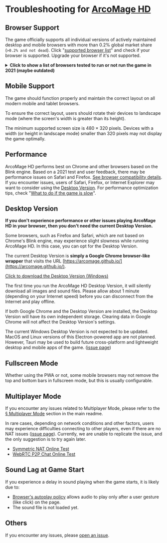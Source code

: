 # Troubleshooting for [ArcoMage HD](https://arcomage.github.io/)

## Browser Support

The game officially supports all individual versions of actively maintained desktop and mobile browsers with more than 0.2% global market share (`>0.2% and not dead`). Click "[supported browser list](https://browsersl.ist/#q=%3E0.2%25+and+not+dead)" and check if your browser is supported. Upgrade your browser if it's not supported.

<details><summary><strong>Click to show a list of browsers tested to run or not run the game in 2021 (maybe outdated)</strong></summary>

_(\*: presumed to work, but not fully tested)_

🏆 Browsers based on Chrome's engine, [Blink](https://www.chromium.org/blink), are fully supported by ArcoMage HD (as of 2021). With an average CPU / GPU, you should be able to play the game without performance issues. You don't need the Desktop Version for these browsers:

- Google Chromium
- Google Chrome
- Brave
- Microsoft Edge (new version, from 2019)
- Opera (from 2013) \*
- Android's native browser / WebView \*
- Samsung Internet
- Maxthon \*
- Vivaldi \*
- DuckDuckGo Privacy Browser
- Kiwi Browser
- Dolphin Browser
- QQ Browser \*
- Sogou Browser \*
- Baidu Browser \*
- 360's browsers \*
- WeChat's browser
- Yandex Browser \*
- UC Browser \*
- CM Browser \*
- SRWare Iron \*
- Beaker \*
- Naver Whale \*
- Puffin Browser \*
- etc.

_(If your Chrome-based browser has performance issues, the Desktop Version (a Chrome wrapper) will not help. Check solutions in [What to do if the game is slow](https://github.com/arcomage/arcomage-hd/issues/66))_

✅ Browsers based on Firefox's [Gecko](https://hg.mozilla.org/), Safari's [WebKit](https://webkit.org/), and [Qt WebEngine](https://wiki.qt.io/QtWebEngine) rendering engines are tested and functional, but they may be slightly slower than Chrome-based browsers. This depends on your CPU / GPU. If you find these browsers slow, try the Desktop Version:

- Firefox
  - Pale Moon \*
  - SeaMonkey \*
  - K-Meleon \*
  - Tor Browser \*
  - etc.
- Safari 14+ (and/or iOS 14+) (v13- can run the game, but may not display WebP images)
- Browsers based on Qt WebEngine
  - qutebrowser
  - Falkon
  - Dooble \*
  - etc.

❌ Browsers with other rendering engines are not supported. You must switch to a Chrome-based browser or use the Desktop Version:

- Microsoft Internet Explorer (IE)
- Microsoft Edge (old version, before 2019) \*
- Opera (very old version, before 2013) \*
- Lynx \*
- NetSurf
- Links \*
- KaiOS browser \*
- etc.

❌ Very old browsers that [do not support ECMAScript 2015 (ES6)](https://caniuse.com/es6) or [WebP images](https://caniuse.com/webp) are also not supported.

</details>

## Mobile Support

The game should function properly and maintain the correct layout on all modern mobile and tablet browsers.

To ensure the correct layout, users should rotate their devices to landscape mode (where the screen's width is greater than its height).

The minimum supported screen size is 480 × 320 pixels. Devices with a width (or height in landscape mode) smaller than 320 pixels may not display the game optimally.

## Performance

ArcoMage HD performs best on Chrome and other browsers based on the Blink engine. Based on a 2021 test and user feedback, there may be performance issues on Safari and Firefox. [See browser compatibility details](#browser-list). If you encounter issues, users of Safari, Firefox, or Internet Explorer may want to consider using the [Desktop Version](#desktop-version). For performance optimization tips, check "[What to do if the game is slow](https://github.com/arcomage/arcomage-hd/issues/66)".

## Desktop Version

**If you don't experience performance or other issues playing ArcoMage HD in your browser, then you don't need the current Desktop Version.**

Some browsers, such as Firefox and Safari, which are not based on Chrome's Blink engine, may experience slight slowness while running ArcoMage HD. In this case, you can opt for the Desktop Version.

The current Desktop Version is **simply a Google Chrome browser-like wrapper** that visits the URL [https://arcomage.github.io/](https://arcomage.github.io/).

[Click to download the Desktop Version (Windows)](https://github.com/arcomage/arcomage-hd/releases/download/v1.0.0-beta.26/ArcoMage.HD.Setup.1.0.0.7z)

The first time you run the ArcoMage HD Desktop Version, it will silently download all images and sound files. Please allow about 1 minute (depending on your Internet speed) before you can disconnect from the Internet and play offline.

If both Google Chrome and the Desktop Version are installed, the Desktop Version will have its own independent storage. Clearing data in Google Chrome will not affect the Desktop Version's settings.

The current Windows Desktop Version is not expected to be updated. MacOS and Linux versions of this Electron-powered app are not planned. However, Tauri may be used to build future cross-platform and lightweight desktop and mobile apps of the game. ([issue page](https://github.com/arcomage/arcomage-hd/issues/3))

## Fullscreen Mode

Whether using the PWA or not, some mobile browsers may not remove the top and bottom bars in fullscreen mode, but this is usually configurable.

## Multiplayer Mode

If you encounter any issues related to Multiplayer Mode, please refer to the [§ Multiplayer Mode](README.md#multiplayer-mode) section in the main readme.

In rare cases, depending on network conditions and other factors, users may experience difficulties connecting to other players, even if there are no NAT issues ([issue page](https://github.com/arcomage/arcomage-hd/issues/75)). Currently, we are unable to replicate the issue, and the only suggestion is to try again later.

- [Symmetric NAT Online Test](https://tomchen.github.io/symmetric-nat-test/)
- [WebRTC P2P Chat Online Test](https://tomchen.github.io/webrtc-p2p-chat)

## Sound Lag at Game Start

If you experience a delay in sound playing when the game starts, it is likely due to:

- [Browser's autoplay policy](https://developer.chrome.com/blog/autoplay/#webaudio) allows audio to play only after a user gesture (like click) on the page.
- The sound file is not loaded yet.

## Others

If you encounter any issues, please [open an issue](https://github.com/arcomage/arcomage-hd/issues).
